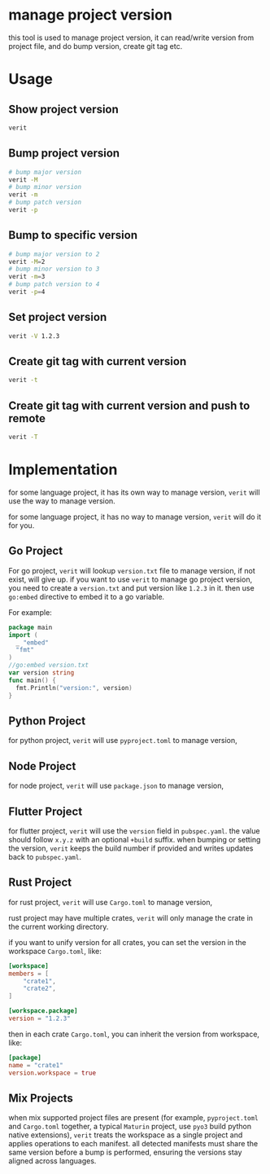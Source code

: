 # manage project version

this tool is used to manage project version, it can read/write version from project file, and do bump version, create git tag etc.

# Usage

## Show project version

```bash
verit
```

## Bump project version

```bash
# bump major version
verit -M
# bump minor version
verit -m
# bump patch version
verit -p
```

## Bump to specific version

```bash
# bump major version to 2
verit -M=2
# bump minor version to 3
verit -m=3
# bump patch version to 4
verit -p=4
```

## Set project version

```bash
verit -V 1.2.3
```

## Create git tag with current version

```bash
verit -t
```

## Create git tag with current version and push to remote

```bash
verit -T
```

# Implementation

for some language project, it has its own way to manage version, `verit` will use the way to manage version.

for some language project, it has no way to manage version, `verit` will do it for you.

## Go Project

For go project, `verit` will lookup `version.txt` file to manage version, if not exist, will give up.
if you want to use `verit` to manage go project version, you need to create a `version.txt` and put version like `1.2.3` in it. then use `go:embed` directive to embed it to a go variable.

For example:

```go
package main
import (
  _ "embed"
  "fmt"
)
//go:embed version.txt
var version string
func main() {
  fmt.Println("version:", version)
}
```

## Python Project

for python project, `verit` will use `pyproject.toml` to manage version,

## Node Project

for node project, `verit` will use `package.json` to manage version,

## Flutter Project

for flutter project, `verit` will use the `version` field in `pubspec.yaml`. the value should follow `x.y.z` with an optional `+build` suffix. when bumping or setting the version, `verit` keeps the build number if provided and writes updates back to `pubspec.yaml`.

## Rust Project

for rust project, `verit` will use `Cargo.toml` to manage version,

rust project may have multiple crates, `verit` will only manage the crate in the current working directory.

if you want to unify version for all crates, you can set the version in the workspace `Cargo.toml`, like:

```toml
[workspace]
members = [
    "crate1",
    "crate2",
]

[workspace.package]
version = "1.2.3"
```

then in each crate `Cargo.toml`, you can inherit the version from workspace, like:

```toml
[package]
name = "crate1"
version.workspace = true
```

## Mix Projects

when mix supported project files are present (for example, `pyproject.toml` and `Cargo.toml` together, a typical `Maturin` project, use `pyo3` build python native extensions), `verit` treats the workspace as a single project and applies operations to each manifest. all detected manifests must share the same version before a bump is performed, ensuring the versions stay aligned across languages.
